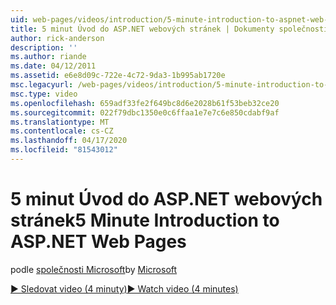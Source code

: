 ```yaml
---
uid: web-pages/videos/introduction/5-minute-introduction-to-aspnet-web-pages
title: 5 minut Úvod do ASP.NET webových stránek | Dokumenty společnosti Microsoft
author: rick-anderson
description: ''
ms.author: riande
ms.date: 04/12/2011
ms.assetid: e6e8d09c-722e-4c72-9da3-1b995ab1720e
msc.legacyurl: /web-pages/videos/introduction/5-minute-introduction-to-aspnet-web-pages
msc.type: video
ms.openlocfilehash: 659adf33fe2f649bc8d6e2028b61f53beb32ce20
ms.sourcegitcommit: 022f79dbc1350e0c6ffaa1e7e7c6e850cdabf9af
ms.translationtype: MT
ms.contentlocale: cs-CZ
ms.lasthandoff: 04/17/2020
ms.locfileid: "81543012"
---
```

# <a name="5-minute-introduction-to-aspnet-web-pages"></a><span data-ttu-id="751ce-102">5 minut Úvod do ASP.NET webových stránek</span><span class="sxs-lookup"><span data-stu-id="751ce-102">5 Minute Introduction to ASP.NET Web Pages</span></span>

<span data-ttu-id="751ce-103">podle [společnosti Microsoft](https://github.com/microsoft)</span><span class="sxs-lookup"><span data-stu-id="751ce-103">by [Microsoft](https://github.com/microsoft)</span></span>

[<span data-ttu-id="751ce-104">&#9654; Sledovat video (4 minuty)</span><span class="sxs-lookup"><span data-stu-id="751ce-104">&#9654; Watch video (4 minutes)</span></span>](https://channel9.msdn.com/Blogs/ASP-NET-Site-Videos/5-minute-introduction-to-aspnet-web-pages)
